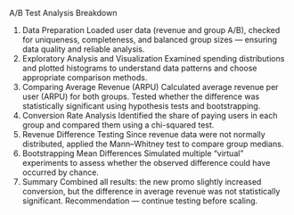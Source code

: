 A/B Test Analysis Breakdown
1. Data Preparation
Loaded user data (revenue and group A/B), checked for uniqueness, completeness, and balanced group sizes — ensuring data quality and reliable analysis.
2. Exploratory Analysis and Visualization
Examined spending distributions and plotted histograms to understand data patterns and choose appropriate comparison methods.
3. Comparing Average Revenue (ARPU)
Calculated average revenue per user (ARPU) for both groups. Tested whether the difference was statistically significant using hypothesis tests and bootstrapping.
4. Conversion Rate Analysis
Identified the share of paying users in each group and compared them using a chi-squared test.
5. Revenue Difference Testing
Since revenue data were not normally distributed, applied the Mann–Whitney test to compare group medians.
6. Bootstrapping Mean Differences
Simulated multiple “virtual” experiments to assess whether the observed difference could have occurred by chance.
7. Summary
Combined all results: the new promo slightly increased conversion, but the difference in average revenue was not statistically significant. Recommendation — continue testing before scaling.
